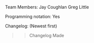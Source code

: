 Team Members:
    Jay Coughlan
    Greg Little

Programming notation: Yes

Changelog: (Newest first)
>>Changelog Made